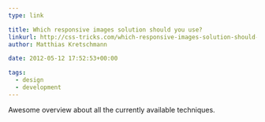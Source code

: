 ```yaml
---
type: link

title: Which responsive images solution should you use?
linkurl: http://css-tricks.com/which-responsive-images-solution-should-you-use/
author: Matthias Kretschmann

date: 2012-05-12 17:52:53+00:00

tags:
  - design
  - development
---
```


Awesome overview about all the currently available techniques.
